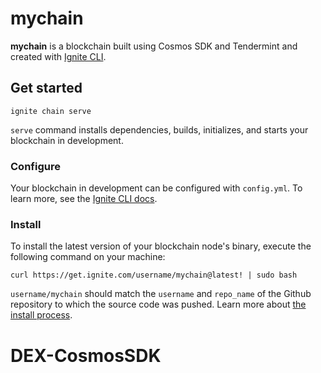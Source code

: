 # mychain
**mychain** is a blockchain built using Cosmos SDK and Tendermint and created with [Ignite CLI](https://ignite.com/cli).

## Get started

```
ignite chain serve
```

`serve` command installs dependencies, builds, initializes, and starts your blockchain in development.

### Configure

Your blockchain in development can be configured with `config.yml`. To learn more, see the [Ignite CLI docs](https://docs.ignite.com).


### Install
To install the latest version of your blockchain node's binary, execute the following command on your machine:

```
curl https://get.ignite.com/username/mychain@latest! | sudo bash
```
`username/mychain` should match the `username` and `repo_name` of the Github repository to which the source code was pushed. Learn more about [the install process](https://github.com/allinbits/starport-installer).


# DEX-CosmosSDK
